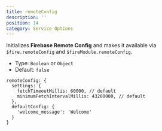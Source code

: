 ```yaml
---
title: remoteConfig
description: ''
position: 14
category: Service Options
---
```


Initializes **Firebase Remote Config** and makes it available via `$fire.remoteConfig` and `$fireModule.remoteConfig`.

- Type: `Boolean` or `Object`
- Default: `false`

```js[nuxt.config.js]
remoteConfig: {
  settings: {
    fetchTimeoutMillis: 60000, // default
    minimumFetchIntervalMillis: 43200000, // default
  },
  defaultConfig: {
    'welcome_message': 'Welcome'
  }
}
```
